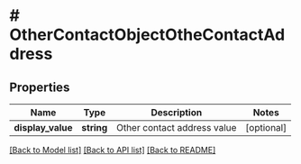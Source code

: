 # # OtherContactObjectOtheContactAddress

## Properties

Name | Type | Description | Notes
------------ | ------------- | ------------- | -------------
**display_value** | **string** | Other contact address value | [optional]

[[Back to Model list]](../../README.md#models) [[Back to API list]](../../README.md#endpoints) [[Back to README]](../../README.md)
